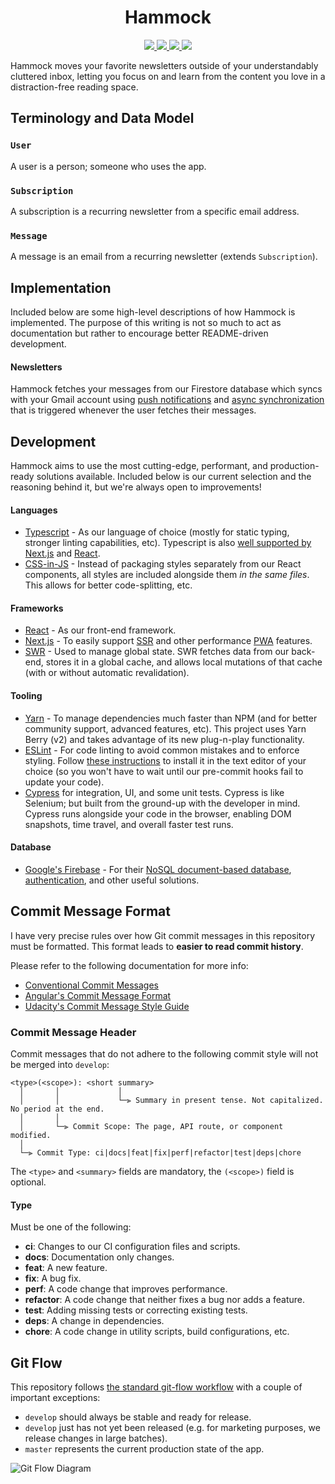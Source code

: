 <h1 align='center'>Hammock</h1>

<p align='center'>
  <a aria-label='Release version' href='https://github.com/nicholaschiang/hammock/releases'>
    <img src='https://img.shields.io/github/v/release/nicholaschiang/hammock?style=flat-square&labelColor=000000'>
  </a>
  <a aria-label='Website status' href='https://returnofthenewsletter.com'>
    <img src='https://img.shields.io/website?down_color=lightgrey&down_message=down&up_color=brightgreen&up_message=up&url=https%3A%2F%2Freturnofthenewsletter.com&style=flat-square&labelColor=000000'>
  </a>
  <a aria-label='Dependencies' href='https://david-dm.org/nicholaschiang/hammock'>
    <img src='https://img.shields.io/david/nicholaschiang/hammock?style=flat-square&labelColor=000000'>
  </a>
  <a aria-label='Maintainability' href='https://codeclimate.com/github/nicholaschiang/hammock'>
    <img src='https://img.shields.io/codeclimate/maintainability/nicholaschiang/hammock?style=flat-square&labelColor=000000'>
  </a>
</p>

Hammock moves your favorite newsletters outside of your understandably cluttered
inbox, letting you focus on and learn from the content you love in a
distraction-free reading space.

## Terminology and Data Model

### `User`

A user is a person; someone who uses the app.

### `Subscription`

A subscription is a recurring newsletter from a specific email address.

### `Message`

A message is an email from a recurring newsletter (extends `Subscription`).

## Implementation

Included below are some high-level descriptions of how Hammock is implemented.
The purpose of this writing is not so much to act as documentation but rather to
encourage better README-driven development.

#### Newsletters

Hammock fetches your messages from our Firestore database which syncs with your
Gmail account using [push
notifications](https://developers.google.com/gmail/api/guides/push) and [async
synchronization](https://developers.google.com/gmail/api/guides/sync) that is
triggered whenever the user fetches their messages.

## Development

Hammock aims to use the most cutting-edge, performant, and production-ready
solutions available. Included below is our current selection and the reasoning
behind it, but we're always open to improvements!

#### Languages

- [Typescript](https://www.typescriptlang.org) - As our language of choice
  (mostly for static typing, stronger linting capabilities, etc). Typescript is
  also [well supported by Next.js](https://nextjs.org/docs/basic-features/typescript)
  and [React](https://reactjs.org/docs/static-type-checking.html#typescript).
- [CSS-in-JS](https://github.com/vercel/styled-jsx) - Instead of packaging
  styles separately from our React components, all styles are included alongside
  them _in the same files_. This allows for better code-splitting, etc.

#### Frameworks

- [React](https://reactjs.org) - As our front-end framework.
- [Next.js](https://nextjs.org) - To easily support
  [SSR](https://nextjs.org/docs/basic-features/pages#server-side-rendering) and
  other performance [PWA](https://web.dev/progressive-web-apps/) features.
- [SWR](https://swr.vercel.app) - Used to manage global state. SWR fetches data
  from our back-end, stores it in a global cache, and allows local mutations of
  that cache (with or without automatic revalidation).

#### Tooling

- [Yarn](https://yarnpkg.com) - To manage dependencies much faster than NPM (and
  for better community support, advanced features, etc). This project uses Yarn
  Berry (v2) and takes advantage of its new plug-n-play functionality.
- [ESLint](https://github.com/eslint/eslint) - For code linting to avoid
  common mistakes and to enforce styling. Follow [these
  instructions](https://eslint.org/docs/user-guide/integrations) to install it
  in the text editor of your choice (so you won't have to wait until our
  pre-commit hooks fail to update your code).
- [Cypress](https://docs.cypress.io) for integration, UI, and some unit tests.
  Cypress is like Selenium; but built from the ground-up with the developer in
  mind. Cypress runs alongside your code in the browser, enabling DOM snapshots,
  time travel, and overall faster test runs.

#### Database

- [Google's Firebase](https://firebase.google.com/) - For their [NoSQL
  document-based database](https://firebase.google.com/products/firestore),
  [authentication](https://firebase.google.com/products/auth), and other
  useful solutions.

## Commit Message Format

I have very precise rules over how Git commit messages in this repository must
be formatted. This format leads to **easier to read commit history**.

Please refer to the following documentation for more info:

- [Conventional Commit Messages](https://www.conventionalcommits.org/en/v1.0.0/)
- [Angular's Commit Message Format](https://github.com/angular/angular/blob/master/CONTRIBUTING.md#-commit-message-format)
- [Udacity's Commit Message Style Guide](http://udacity.github.io/git-styleguide/)

### Commit Message Header

Commit messages that do not adhere to the following commit style will not be
merged into `develop`:

```
<type>(<scope>): <short summary>
  │       │             │
  │       │             └─⫸ Summary in present tense. Not capitalized. No period at the end.
  │       │
  │       └─⫸ Commit Scope: The page, API route, or component modified.
  │
  └─⫸ Commit Type: ci|docs|feat|fix|perf|refactor|test|deps|chore
```

The `<type>` and `<summary>` fields are mandatory, the `(<scope>)` field is
optional.

#### Type

Must be one of the following:

- **ci**: Changes to our CI configuration files and scripts.
- **docs**: Documentation only changes.
- **feat**: A new feature.
- **fix**: A bug fix.
- **perf**: A code change that improves performance.
- **refactor**: A code change that neither fixes a bug nor adds a feature.
- **test**: Adding missing tests or correcting existing tests.
- **deps**: A change in dependencies.
- **chore**: A code change in utility scripts, build configurations, etc.

## Git Flow

This repository follows [the standard git-flow
workflow](https://nvie.com/posts/a-successful-git-branching-model/) with a
couple of important exceptions:

- `develop` should always be stable and ready for release.
- `develop` just has not yet been released (e.g. for marketing purposes, we
  release changes in large batches).
- `master` represents the current production state of the app.

![Git Flow Diagram](https://nvie.com/img/git-model@2x.png)
